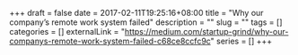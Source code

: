 +++ 
draft = false
date = 2017-02-11T19:25:16+08:00
title = "Why our company’s remote work system failed"
description = ""
slug = "" 
tags = []
categories = []
externalLink = "https://medium.com/startup-grind/why-our-companys-remote-work-system-failed-c68ce8ccfc9c"
series = []
+++
